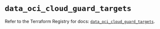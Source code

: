 # `data_oci_cloud_guard_targets`

Refer to the Terraform Registry for docs: [`data_oci_cloud_guard_targets`](https://registry.terraform.io/providers/oracle/oci/6.18.0/docs/data-sources/cloud_guard_targets).
